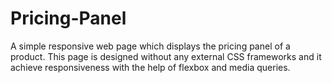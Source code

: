 # Pricing-Panel
A simple responsive web page which displays the pricing panel of a product. This page is designed without any external CSS frameworks and it achieve responsiveness with the help of flexbox and media queries.
